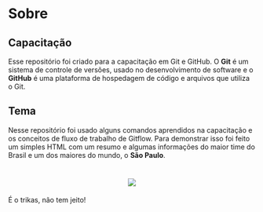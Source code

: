 # Sobre

## Capacitação

Esse repositório foi criado para a capacitação em Git e GitHub. O **Git** é um sistema de controle de versões, usado no desenvolvimento de software e o **GitHub** é uma plataforma de hospedagem de código e arquivos que utiliza o Git.

## Tema

Nesse repositório foi usado alguns comandos aprendidos na capacitação e os conceitos de fluxo de trabalho de Gitflow. Para demonstrar isso foi feito um simples HTML com um resumo e algumas informações do maior time do Brasil e um dos maiores do mundo, o **São Paulo**.

<h1 align= "center">
<img src= "https://licensingcon.com.br/wp-content/uploads/2022/04/spfc.jpg">
</h1>

É o trikas, não tem jeito!
